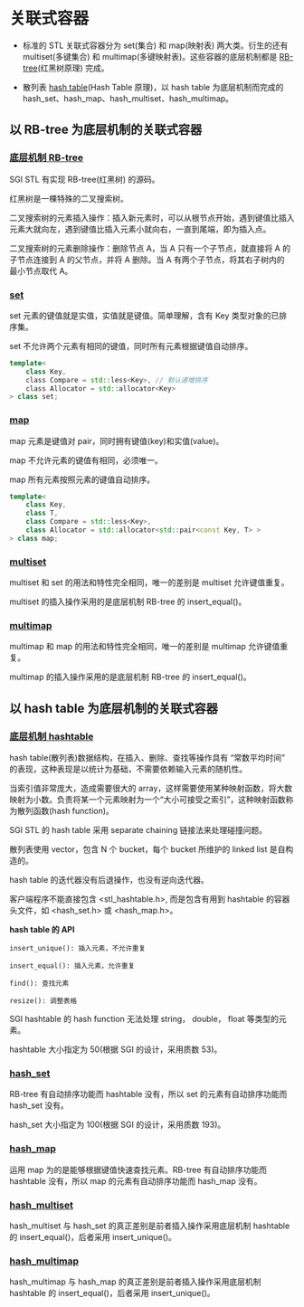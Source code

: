 # 关联式容器

* 标准的 STL 关联式容器分为 set(集合) 和 map(映射表) 两大类。衍生的还有 multiset(多键集合) 和 multimap(多键映射表)。这些容器的底层机制都是 [RB-tree](https://github.com/steveLauwh/Data-Structures-And-Algorithms/tree/master/Tree/RB-tree)(红黑树原理) 完成。

* 散列表 [hash table](https://github.com/steveLauwh/Data-Structures-And-Algorithms/tree/master/Hash%20Table)(Hash Table 原理)，以 hash table 为底层机制而完成的 hash_set、hash_map、hash_multiset、hash_multimap。

## 以 RB-tree 为底层机制的关联式容器

### [底层机制 RB-tree](https://github.com/steveLauwh/SGI-STL/tree/master/The%20Annotated%20STL%20Sources%20V3.3/container/associative%20container/RB-tree)

SGI STL 有实现 RB-tree(红黑树) 的源码。

红黑树是一棵特殊的二叉搜索树。

二叉搜索树的元素插入操作：插入新元素时，可以从根节点开始，遇到键值比插入元素大就向左，遇到键值比插入元素小就向右，一直到尾端，即为插入点。

二叉搜索树的元素删除操作：删除节点 A，当 A 只有一个子节点，就直接将 A 的子节点连接到 A 的父节点，并将 A 删除。当 A 有两个子节点，将其右子树内的
最小节点取代 A。

### [set](https://github.com/steveLauwh/SGI-STL/tree/master/The%20Annotated%20STL%20Sources%20V3.3/container/associative%20container/set)

set 元素的键值就是实值，实值就是键值。简单理解，含有 Key 类型对象的已排序集。

set 不允许两个元素有相同的键值，同时所有元素根据键值自动排序。

```cpp
template<
    class Key,
    class Compare = std::less<Key>, // 默认递增排序
    class Allocator = std::allocator<Key>
> class set;
```

### [map](https://github.com/steveLauwh/SGI-STL/tree/master/The%20Annotated%20STL%20Sources%20V3.3/container/associative%20container/map)

map 元素是键值对 pair，同时拥有键值(key)和实值(value)。

map 不允许元素的键值有相同，必须唯一。

map 所有元素按照元素的键值自动排序。

```cpp
template<
    class Key,
    class T,
    class Compare = std::less<Key>,
    class Allocator = std::allocator<std::pair<const Key, T> >
> class map;
```

### [multiset](https://github.com/steveLauwh/SGI-STL/tree/master/The%20Annotated%20STL%20Sources%20V3.3/container/associative%20container/multiset)

multiset 和 set 的用法和特性完全相同，唯一的差别是 multiset 允许键值重复。

multiset 的插入操作采用的是底层机制 RB-tree 的 insert_equal()。

### [multimap](https://github.com/steveLauwh/SGI-STL/tree/master/The%20Annotated%20STL%20Sources%20V3.3/container/associative%20container/multimap)

multimap 和 map 的用法和特性完全相同，唯一的差别是 multimap 允许键值重复。

multimap 的插入操作采用的是底层机制 RB-tree 的 insert_equal()。

## 以 hash table 为底层机制的关联式容器

### [底层机制 hashtable](https://github.com/steveLauwh/SGI-STL/tree/master/The%20Annotated%20STL%20Sources%20V3.3/container/associative%20container/hashtable)

hash table(散列表)数据结构，在插入、删除、查找等操作具有 “常数平均时间” 的表现，这种表现是以统计为基础，不需要依赖输入元素的随机性。

当索引值非常庞大，造成需要很大的 array，这样需要使用某种映射函数，将大数映射为小数。负责将某一个元素映射为一个“大小可接受之索引”，这种映射函数称为散列函数(hash function)。

SGI STL 的 hash table 采用 separate chaining 链接法来处理碰撞问题。

散列表使用 vector，包含 N 个 bucket，每个 bucket 所维护的 linked list 是自构造的。

hash table 的迭代器没有后退操作，也没有逆向迭代器。

客户端程序不能直接包含 <stl_hashtable.h>, 而是包含有用到 hashtable 的容器头文件，如 <hash_set.h> 或 <hash_map.h>。

**hash table 的 API**

`insert_unique(): 插入元素，不允许重复`

`insert_equal(): 插入元素，允许重复`

`find(): 查找元素`

`resize(): 调整表格`

SGI hashtable 的 hash function 无法处理 string， double， float 等类型的元素。

hashtable 大小指定为 50(根据 SGI 的设计，采用质数 53)。

### [hash_set](https://github.com/steveLauwh/SGI-STL/tree/master/The%20Annotated%20STL%20Sources%20V3.3/container/associative%20container/hash_set)

RB-tree 有自动排序功能而 hashtable 没有，所以 set 的元素有自动排序功能而 hash_set 没有。

hash_set 大小指定为 100(根据 SGI 的设计，采用质数 193)。

### [hash_map](https://github.com/steveLauwh/SGI-STL/tree/master/The%20Annotated%20STL%20Sources%20V3.3/container/associative%20container/hash_map)

运用 map 为的是能够根据键值快速查找元素。RB-tree 有自动排序功能而 hashtable 没有，所以 map 的元素有自动排序功能而 hash_map 没有。

### [hash_multiset](https://github.com/steveLauwh/SGI-STL/tree/master/The%20Annotated%20STL%20Sources%20V3.3/container/associative%20container/hash_set)

hash_multiset 与 hash_set 的真正差别是前者插入操作采用底层机制 hashtable 的 insert_equal()，后者采用 insert_unique()。

### [hash_multimap](https://github.com/steveLauwh/SGI-STL/tree/master/The%20Annotated%20STL%20Sources%20V3.3/container/associative%20container/hash_map)

hash_multimap 与 hash_map 的真正差别是前者插入操作采用底层机制 hashtable 的 insert_equal()，后者采用 insert_unique()。
